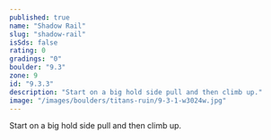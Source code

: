 ```yaml
---
published: true
name: "Shadow Rail"
slug: "shadow-rail"
isSds: false
rating: 0
gradings: "0"
boulder: "9.3"
zone: 9
id: "9.3.3"
description: "Start on a big hold side pull and then climb up."
image: "/images/boulders/titans-ruin/9-3-1-w3024w.jpg"
---
```


Start on a big hold side pull and then climb up.
